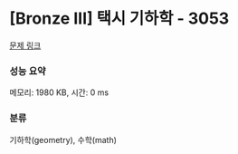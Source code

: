 # [Bronze III] 택시 기하학 - 3053 

[문제 링크](https://www.acmicpc.net/problem/3053) 

### 성능 요약

메모리: 1980 KB, 시간: 0 ms

### 분류

기하학(geometry), 수학(math)

